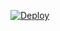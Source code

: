 [![Deploy](https://www.herokucdn.com/deploy/button.svg)](https://heroku.com/deploy?template=https://github.com/wilykun1994/BOT_HINATA_MD.git)
